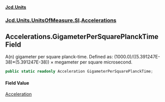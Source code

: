 #### [Jcd.Units](index.md 'index')
### [Jcd.Units.UnitsOfMeasure.SI](Jcd.Units.UnitsOfMeasure.SI.md 'Jcd.Units.UnitsOfMeasure.SI').[Accelerations](Accelerations.md 'Jcd.Units.UnitsOfMeasure.SI.Accelerations')

## Accelerations.GigameterPerSquarePlanckTime Field

A(n) gigameter per square planck-time. Defined as: (1000.0)/((5.391247E-38)*(5.391247E-38)) × megameter per square microsecond.

```csharp
public static readonly Acceleration GigameterPerSquarePlanckTime;
```

#### Field Value
[Acceleration](Acceleration.md 'Jcd.Units.UnitTypes.Acceleration')